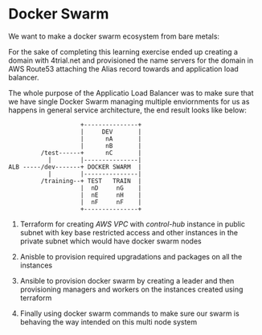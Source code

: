 # Docker Swarm

We want to make a docker swarm ecosystem from bare metals:

For the sake of completing this learning exercise ended up creating a domain with 4trial.net and provisioned the name servers for the domain in AWS Route53 attaching the Alias record towards and application load balancer.

The whole purpose of the Applicatio Load Balancer was to make sure that we have single Docker Swarm managing multiple enviornments for us as happens in general service architecture, the end result looks like below:

```
                    +---------------+
                    |     DEV       |
                    |      nA       |
                    |      nB       |
         /test------+      nC       |
           |        |---------------|
ALB -----/dev-------+ DOCKER SWARM	|
           |        |---------------|
         /training--+ TEST   TRAIN  |
                    |  nD     nG    |
                    |  nE     nH    |
                    |  nF     nF    |
                    +---------------+
```

1. Terraform for creating _AWS VPC_ with _control-hub_ instance in public subnet with key base restricted access and other instances in the private subnet which would have docker swarm nodes

1. Anisble to provision required upgradations and packages on all the instances

1. Ansible to provision docker swarm by creating a leader and then provisioning managers and workers on the instances created using terraform

1. Finally using docker swarm commands to make sure our swarm is behaving the way intended on this multi node system
